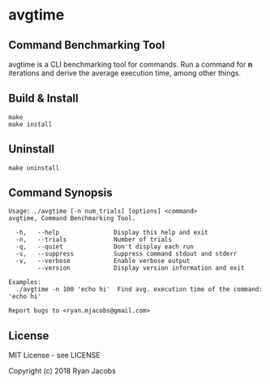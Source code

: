 avgtime
=======

Command Benchmarking Tool
-------------------------

avgtime is a CLI benchmarking tool for commands. Run a command for **n**
iterations and derive the average execution time, among other things.

Build & Install
---------------

```
make
make install
```

Uninstall
---------

```
make uninstall
```

Command Synopsis
----------------

```
Usage: ./avgtime [-n num_trials] [options] <command>
avgtime, Command Benchmarking Tool.

  -h,   --help               Display this help and exit
  -n,   --trials             Number of trials
  -q,   --quiet              Don't display each run
  -s,   --suppress           Suppress command stdout and stderr
  -v,   --verbose            Enable verbose output
        --version            Display version information and exit

Examples:
  ./avgtime -n 100 'echo hi'  Find avg. execution time of the command: 'echo hi'

Report bugs to <ryan.mjacobs@gmail.com>
```

License
-------

MIT License - see LICENSE

Copyright (c) 2018 Ryan Jacobs
